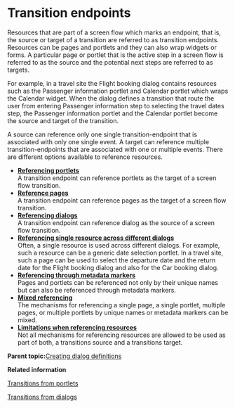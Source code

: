 # Transition endpoints

Resources that are part of a screen flow which marks an endpoint, that is, the source or target of a transition are referred to as transition endpoints. Resources can be pages and portlets and they can also wrap widgets or forms. A particular page or portlet that is the active step in a screen flow is referred to as the source and the potential next steps are referred to as targets.

For example, in a travel site the Flight booking dialog contains resources such as the Passenger information portlet and Calendar portlet which wraps the Calendar widget. When the dialog defines a transition that route the user from entering Passenger information step to selecting the travel dates step, the Passenger information portlet and the Calendar portlet become the source and target of the transition.

A source can reference only one single transition-endpoint that is associated with only one single event. A target can reference multiple transition-endpoints that are associated with one or multiple events. There are different options available to reference resources.

-   **[Referencing portlets ](../screenflow/ref_ptlts.md)**  
A transition endpoint can reference portlets as the target of a screen flow transition.
-   **[Reference pages](../screenflow/ref_pgs.md)**  
A transition endpoint can reference pages as the target of a screen flow transition.
-   **[Referencing dialogs ](../screenflow/ref_dlgs.md)**  
A transition endpoint can reference dialog as the source of a screen flow transition.
-   **[Referencing single resource across different dialogs](../screenflow/ref_sngle_rsrc_diff_dlgs.md)**  
Often, a single resource is used across different dialogs. For example, such a resource can be a generic date selection portlet. In a travel site, such a page can be used to select the departure date and the return date for the Flight booking dialog and also for the Car booking dialog.
-   **[Referencing through metadata markers ](../screenflow/ref_mtadta_mrkrs.md)**  
Pages and portlets can be referenced not only by their unique names but can also be referenced through metadata markers.
-   **[Mixed referencing](../screenflow/mxd_ref.md)**  
The mechanisms for referencing a single page, a single portlet, multiple pages, or multiple portlets by unique names or metadata markers can be mixed.
-   **[Limitations when referencing resources](../screenflow/lmt_ref_resrs.md)**  
Not all mechanisms for referencing resources are allowed to be used as part of both, a transitions source and a transitions target.

**Parent topic:**[Creating dialog definitions](../screenflow/crting_dlg_dfntn.md)

**Related information**  


[Transitions from portlets ](../screenflow/trnstn_frm_ptlts_ref.md)

[Transitions from dialogs ](../screenflow/trnstn_frm_dlgs_ref.md)

